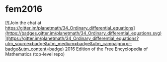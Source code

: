 # fem2016

[![Join the chat at https://gitter.im/planetmath/34_Ordinary_differential_equations](https://badges.gitter.im/planetmath/34_Ordinary_differential_equations.svg)](https://gitter.im/planetmath/34_Ordinary_differential_equations?utm_source=badge&utm_medium=badge&utm_campaign=pr-badge&utm_content=badge)
2016 Edition of the Free Encyclopedia of Mathematics (top-level repo)
